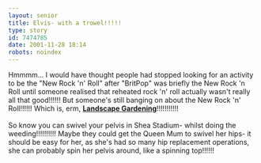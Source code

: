 ```yaml
---
layout: senior
title: Elvis- with a trowel!!!!!
type: story
id: 7474785
date: 2001-11-28 18:14
robots: noindex
---
```

Hmmmm... I would have thought people had stopped looking for an activity to be the "New Rock 'n' Roll" after "BritPop" was briefly the New Rock 'n Roll until someone realised that reheated rock 'n' roll actually wasn't really all that good!!!!!! But someone's still banging on about the New Rock 'n' Roll!!!!!! Which is, erm, <b><a href="http://www.thescotsman.co.uk/columnists.cfm?id=125524">Landscape Gardening</a></b>!!!!!!!!!!!<br/> <br/>So know you can swivel your pelvis in Shea Stadium- whilst doing the weeding!!!!!!!!!! Maybe they could get the Queen Mum to swivel her hips- it should be easy for her, as she's had so many hip replacement operations, she can probably spin her pelvis around, like a spinning top!!!!!!